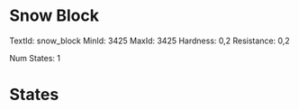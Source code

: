 # Snow Block
TextId: snow_block
MinId: 3425
MaxId: 3425
Hardness: 0,2
Resistance: 0,2

Num States: 1
# States
```

```